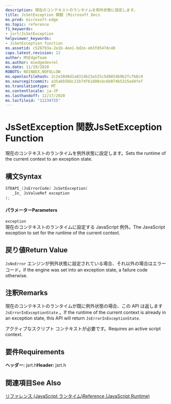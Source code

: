 ```yaml
---
description: 現在のコンテキストのランタイムを例外状態に設定します。
title: JsSetException 関数 |Microsoft Docs
ms.prod: microsoft-edge
ms.topic: reference
f1_keywords:
- jsrt/JsSetException
helpviewer_keywords:
- JsSetException function
ms.assetid: c528793a-2e1b-4ee1-bd2e-e63fd547dc40
caps.latest.revision: 12
author: MSEdgeTeam
ms.author: msedgedevrel
ms.date: 11/19/2020
ROBOTS: NOINDEX,NOFOLLOW
ms.openlocfilehash: 2c2e3840d2a831db23a525c5d8854b9b2fcfb8c9
ms.sourcegitcommit: a35a6b5bbc21b7df61d08cbc6b074b5325ad4fef
ms.translationtype: MT
ms.contentlocale: ja-JP
ms.lasthandoff: 12/17/2020
ms.locfileid: "11234725"
---
```

# <span data-ttu-id="a076f-103">JsSetException 関数</span><span class="sxs-lookup"><span data-stu-id="a076f-103">JsSetException Function</span></span>

<span data-ttu-id="a076f-104">現在のコンテキストのランタイムを例外状態に設定します。</span><span class="sxs-lookup"><span data-stu-id="a076f-104">Sets the runtime of the current context to an exception state.</span></span>  
  
## <span data-ttu-id="a076f-105">構文</span><span class="sxs-lookup"><span data-stu-id="a076f-105">Syntax</span></span>  
  
```cpp  
STDAPI_(JsErrorCode) JsSetException(  
   _In_ JsValueRef exception  
);  
```  
  
#### <span data-ttu-id="a076f-106">パラメーター</span><span class="sxs-lookup"><span data-stu-id="a076f-106">Parameters</span></span>  
 `exception`  
 <span data-ttu-id="a076f-107">現在のコンテキストのランタイムに設定する JavaScript 例外。</span><span class="sxs-lookup"><span data-stu-id="a076f-107">The JavaScript exception to set for the runtime of the current context.</span></span>  
  
## <span data-ttu-id="a076f-108">戻り値</span><span class="sxs-lookup"><span data-stu-id="a076f-108">Return Value</span></span>  
 `JsNoError` <span data-ttu-id="a076f-109">エンジンが例外状態に設定されている場合、それ以外の場合はエラー コード。</span><span class="sxs-lookup"><span data-stu-id="a076f-109">if the engine was set into an exception state, a failure code otherwise.</span></span>  
  
## <span data-ttu-id="a076f-110">注釈</span><span class="sxs-lookup"><span data-stu-id="a076f-110">Remarks</span></span>  
 <span data-ttu-id="a076f-111">現在のコンテキストのランタイムが既に例外状態の場合、この API は返します `JsErrorInExceptionState` 。</span><span class="sxs-lookup"><span data-stu-id="a076f-111">If the runtime of the current context is already in an exception state, this API will return `JsErrorInExceptionState`.</span></span>  
  
 <span data-ttu-id="a076f-112">アクティブなスクリプト コンテキストが必要です。</span><span class="sxs-lookup"><span data-stu-id="a076f-112">Requires an active script context.</span></span>  
  
## <span data-ttu-id="a076f-113">要件</span><span class="sxs-lookup"><span data-stu-id="a076f-113">Requirements</span></span>  
 <span data-ttu-id="a076f-114">**ヘッダー:** jsrt.h</span><span class="sxs-lookup"><span data-stu-id="a076f-114">**Header:** jsrt.h</span></span>  
  
## <span data-ttu-id="a076f-115">関連項目</span><span class="sxs-lookup"><span data-stu-id="a076f-115">See Also</span></span>  
 [<span data-ttu-id="a076f-116">リファレンス (JavaScript ランタイム)</span><span class="sxs-lookup"><span data-stu-id="a076f-116">Reference (JavaScript Runtime)</span></span>](../chakra-hosting/reference-javascript-runtime.md)
